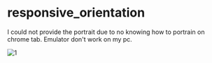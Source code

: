 # responsive_orientation

I could not provide the portrait due to no knowing how to portrain on chrome tab. Emulator don't work on my pc.




![1](https://github.com/FarisHollow/Flutter/assets/102200908/6c9d587c-9b77-48c2-bb3b-745204ca3a8b)
